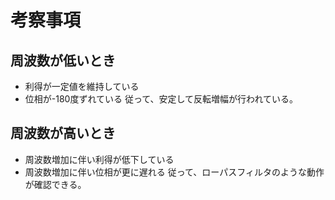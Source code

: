 # 考察事項

## 周波数が低いとき
- 利得が一定値を維持している
- 位相が-180度ずれている
従って、安定して反転増幅が行われている。

## 周波数が高いとき
- 周波数増加に伴い利得が低下している
- 周波数増加に伴い位相が更に遅れる
従って、ローパスフィルタのような動作が確認できる。